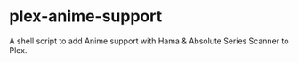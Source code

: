 # plex-anime-support
A shell script to add Anime support with Hama &amp; Absolute Series Scanner to Plex.
